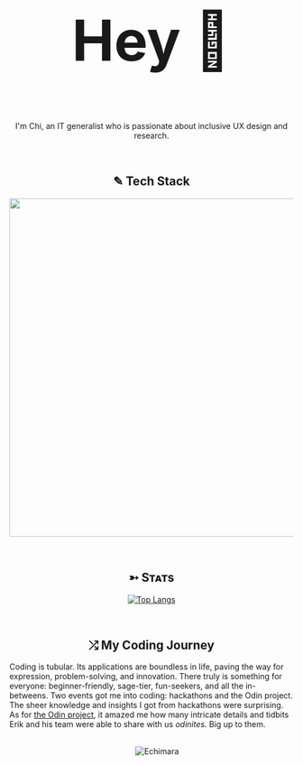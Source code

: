 
<h2 align="center" style="font-size: 100px;"> Hey 👋</h2>
<!--Start Intro-->  
<p align="center">
  I'm Chi, an IT generalist who is passionate about inclusive UX design and research. 
</p>

<br>
<!-- Languages and Tools Section -->
<h2 align="center" width="800px">✎ Tech Stack </h2> 

<p align="center">
  <img width="600px" src="https://skillicons.dev/icons?i=vscode,powershell,cpp,js,html,css,bootstrap,bash,aws,figma,react,nodejs,postgres,git,vscode,wordpress,kali,linux&perline=10" />
</p>

<br>

<!--Github stats Table--> 
<h2 align="center">➳ Sᴛᴀᴛs </h2>
    <td width="50%">
      <p align="center">
        <a href="https://github.com/Echimara">
          <img align="center" src="https://github-readme-stats.vercel.app/api/top-langs/?username=Echimara&layout=compact&theme=chartreuse-dark" alt="Top Langs" />
        </a>
      </p>
    </td>
<br>



<h2 align="center">⤮ My Coding Journey </h2>

Coding is tubular. Its applications are boundless in life, paving the way for expression, problem-solving, and innovation. There truly is something for everyone: beginner-friendly, sage-tier, fun-seekers, and all the in-betweens. Two events got me into coding: hackathons and the Odin project. The sheer knowledge and insights I got from hackathons were surprising. As for [the Odin project](https://github.com/TheOdinProject), it amazed me how many intricate details and tidbits Erik and his team were able to share with us *odinites*. Big up to them.

<br>

<div align="center">
 
 </a>
    &nbsp;&nbsp;&nbsp;&nbsp;
    <img src="https://komarev.com/ghpvc/?username=Echimara&label=Profile%20views&color=blue&style=for-the-badge" alt="Echimara" />
</div>




